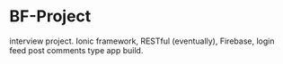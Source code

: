 # BF-Project
interview project. Ionic framework, RESTful (eventually), Firebase, login feed post comments type app build.
